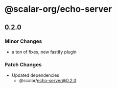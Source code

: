 # @scalar-org/echo-server

## 0.2.0

### Minor Changes

- a ton of fixes, new fastify plugin

### Patch Changes

- Updated dependencies
  - @scalar/echo-server@0.2.0
